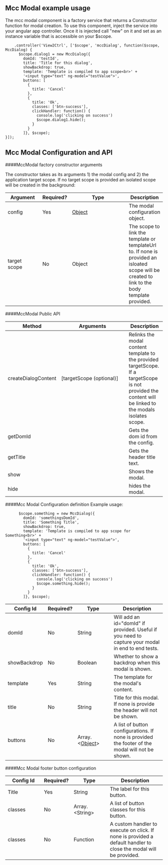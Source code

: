 ## Mcc Modal example usage

The mcc modal component is a factory service that returns a Constructor function for modal creation. To use this component, inject the service into your angular app controller. Once it is injected call "new" on it and set as an instance variable that is accessible on your $scope.

```
    .controller('View2Ctrl', ['$scope', 'mccDialog', function($scope, MccDialog) {
      $scope.dialog1 = new MccDialog({
        domId: 'testId',
        title: 'Title for this dialog',
        showBackdrop: true,
        template: 'Template is compiled to app scope<br>' +
        '<input type="text" ng-model="testValue">',
        buttons: [
          {
            title: 'Cancel'
          },
          {
            title: 'Ok',
            classes: ['btn-success'],
            clickHandler: function() {
              console.log('clicking on success')
              $scope.dialog1.hide();
            }
          }
        ]}, $scope);
}]);
```
## Mcc Modal Configuration and API

####MccModal factory constructor arguments

The constructor takes as its arguments 1) the modal config and 2) the application target scope. If no target scope is provided an isolated scope will be created in the background:

<table>
  <thead>
    <tr>
      <th width="100">Argument</th>
      <th>Required?</th>
      <th width="200">Type</th>
      <th>Description</th>
    </tr>
  </thead>
  <tbody>
    <tr>
      <td>config</td>
      <td>Yes</td>
      <td><a href="#config-definition">Object</a></td>
      <td>The modal configuration object.</td>
    </tr>
    <tr>
      <td>target scope</td>
      <td>No</td>
      <td>Object</td>
      <td>The scope to link the template or templateUrl to. If none is provided an isloated scope will be created to link to the body template provided.</td>
    </tr>
  </tbody>
</table>

####MccModal Public API
<table>
  <thead>
    <tr>
      <th width="100">Method</th>
      <th width="200">Arguments</th>
      <th>Description</th>
    </tr>
  </thead>
  <tbody>
    <tr>
      <td>createDialogContent</td>
      <td>[targetScope (optional)]</td>
      <td>Relinks the modal content template to the provided targetScope. If a targetScope is not provided the content will be linked to the modals isolates scope.</td>
    </tr>
    <tr>
      <td>getDomId</td>
      <td></td>
      <td>Gets the dom id from the config.</td>
    </tr>
    <tr>
      <td>getTitle</td>
      <td></td>
      <td>Gets the header title text.</td>
    </tr>
    <tr>
      <td>show</td>
      <td></td>
      <td>Shows the modal.</td>
    </tr>
    <tr>
      <td>hide</td>
      <td></td>
      <td>hides the modal.</td>
    </tr>
  </tbody>
</table>

####Mcc Modal Configuration definition <a name="config-definition"></a>
Example usage:
```
      $scope.something = new MccDialog({
        domId: 'somethingsDomId',
        title: 'Something Title',
        showBackdrop: true,
        template: 'Template is compiled to app scope for Something<br>' +
        '<input type="text" ng-model="testValue">',
        buttons: [
          {
            title: 'Cancel'
          },
          {
            title: 'Ok',
            classes: ['btn-success'],
            clickHandler: function() {
              console.log('clicking on success')
              $scope.something.hide();
            }
          }
        ]}, $scope);
```

<table>
  <thead>
    <tr>
      <th width="100">Config Id</th>
      <th>Required?</th>
      <th width="100">Type</th>
      <th>Description</th>
    </tr>
  </thead>
  <tbody>
    <tr>
      <td>domId</td>
      <td>No</td>
      <td>String</td>
      <td>Will add an id="domId" if provided. Useful if you need to capture your modal in end to end tests.</td>
    </tr>
    <tr>
      <td>showBackdrop</td>
      <td>No</td>
      <td>Boolean</td>
      <td>Whether to show a backdrop when this modal is shown.</td>
    </tr>
    <tr>
      <td>template</td>
      <td>Yes</td>
      <td>String</td>
      <td>The template for the modal's content.</td>
    </tr>
    <tr>
      <td>title</td>
      <td>No</td>
      <td>String</td>
      <td>Title for this modal. If none is provide the header will not be shown.</td>
    </tr>
    <tr>
      <td>buttons</td>
      <td>No</td>
      <td>Array.&lt;<a href="#button-config-defs">Object</a>&gt;</td>
      <td>A list of button configurations. If none is provided the footer of the modal will not be shown.</td>
    </tr>
  </tbody>
</table>

####Mcc Modal footer button configuration <a name="button-config-defs"></a>
<table>
  <thead>
    <tr>
      <th width="100">Config Id</th>
      <th>Required?</th>
      <th width="100">Type</th>
      <th>Description</th>
    </tr>
  </thead>
  <tbody>
    <tr>
      <td>Title</td>
      <td>Yes</td>
      <td>String</td>
      <td>
          The label for this button.
      </td>
    </tr>
    <tr>
      <td>classes</td>
      <td>No</td>
      <td>Array.&lt;String&gt;</td>
      <td>
          A list of button classes for this button.
      </td>
    </tr>
    <tr>
      <td>classes</td>
      <td>No</td>
      <td>Function</td>
      <td>
          A custom handler to execute on click. If none is provided a default handler to close the modal will be provided.
      </td>
    </tr>
  </tbody>
</table>
